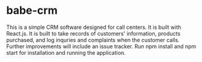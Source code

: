 # babe-crm
This is a simple CRM software designed for call centers. It is built with React.js.
It is built to take records of customers' information, products purchased, and log inquries and complaints when the customer calls.
Further improvements will include an issue tracker.
Run npm install and npm start for installation and running the application.
